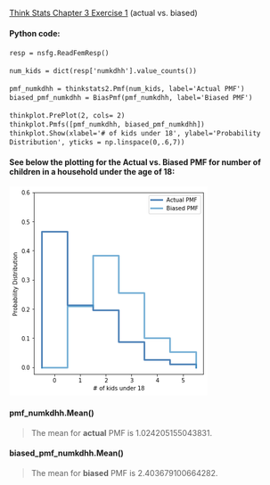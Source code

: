 [Think Stats Chapter 3 Exercise 1](http://greenteapress.com/thinkstats2/html/thinkstats2004.html#toc31) (actual vs. biased)

#### Python code:
    resp = nsfg.ReadFemResp()

    num_kids = dict(resp['numkdhh'].value_counts())

    pmf_numkdhh = thinkstats2.Pmf(num_kids, label='Actual PMF')
    biased_pmf_numkdhh = BiasPmf(pmf_numkdhh, label='Biased PMF')

    thinkplot.PrePlot(2, cols= 2)
    thinkplot.Pmfs([pmf_numkdhh, biased_pmf_numkdhh])
    thinkplot.Show(xlabel='# of kids under 18', ylabel='Probability Distribution', yticks = np.linspace(0,.6,7))

#### See below the plotting for the Actual vs. Biased PMF for number of children in a household under the age of 18:

![PMF Distribution Comparison](https://github.com/kbajina/dsp/blob/master/lessons/statistics/Exercise%203.1%20(PMFs%20Plot).png)


#### pmf_numkdhh.Mean() 
> The mean for **actual** PMF is 1.024205155043831.

#### biased_pmf_numkdhh.Mean() 
> The mean for **biased** PMF is 2.403679100664282.